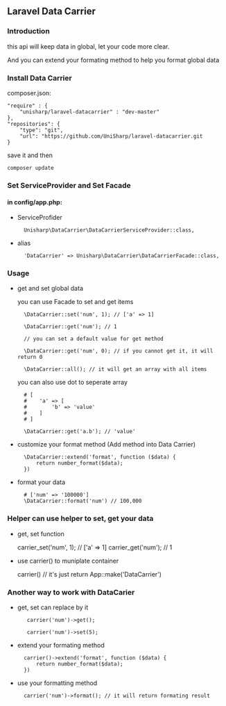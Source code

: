 ## Laravel Data Carrier

### Introduction

this api will keep data in global, let your code more clear.

And you can extend your formating method to help you format global data

### Install Data Carrier

composer.json:

    "require" : {
        "unisharp/laravel-datacarrier" : "dev-master"
    }, 
    "repositories": {
        "type": "git",
        "url": "https://github.com/UniSharp/laravel-datacarrier.git
    }

save it and then 

    composer update    

### Set ServiceProvider and Set Facade

#### in config/app.php:

* ServiceProfider

        Unisharp\DataCarrier\DataCarrierServiceProvider::class,
        

* alias

        'DataCarrier' => Unisharp\DataCarrier\DataCarrierFacade::class,
        
        
### Usage

* get and set global data

    you can use Facade to set and get items

        \DataCarrier::set('num', 1); // ['a' => 1]
    
        \DataCarrier::get('num'); // 1
    
        // you can set a default value for get method
    
        \DataCarrier::get('num', 0); // if you cannot get it, it will return 0
        
        \DataCarrier::all(); // it will get an array with all items
    
    you can also use dot to seperate array
    
        # [ 
        #    'a' => [
        #        'b' => 'value'
        #    ]
        # ]
        
        \DataCarrier::get('a.b'); // 'value'
    
* customize your format method (Add method into Data Carrier)

        \DataCarrier::extend('format', function ($data) {
            return number_format($data);
        })
    
    
* format your data

        # ['num' => '100000']
        \DataCarrier::format('num') // 100,000
        
### Helper can use helper to set, get your data 

* get, set function
    
    carrier_set('num', 1); // ['a' => 1]
    carrier_get('num'); // 1
    
* use carrier() to muniplate container

    carrier() // it's just return App::make('DataCarrier')
    

### Another way to work with DataCarier

* get, set can replace by it

         carrier('num')->get();
     
         carrier('num')->set(5);
     
* extend your formating method

        carrier()->extend('format', function ($data) {
            return number_format($data);
        })

* use your formatting method

        carrier('num')->format(); // it will return formating result